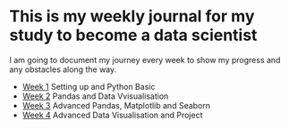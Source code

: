 # This is my weekly journal for my study to become a data scientist

I am going to document my journey every week to show my progress and any obstacles along the way.

- [Week 1](https://github.com/leungbonia/blog-posts/blob/main/journal/week1.md) Setting up and Python Basic
- [Week 2](https://github.com/leungbonia/blog-posts/blob/main/journal/week2.md) Pandas and Data Vvisualisation
- [Week 3](https://github.com/leungbonia/blog-posts/blob/main/journal/week3.md) Advanced Pandas, Matplotlib and Seaborn
- [Week 4](week4.md) Advanced Data Visualisation and Project
